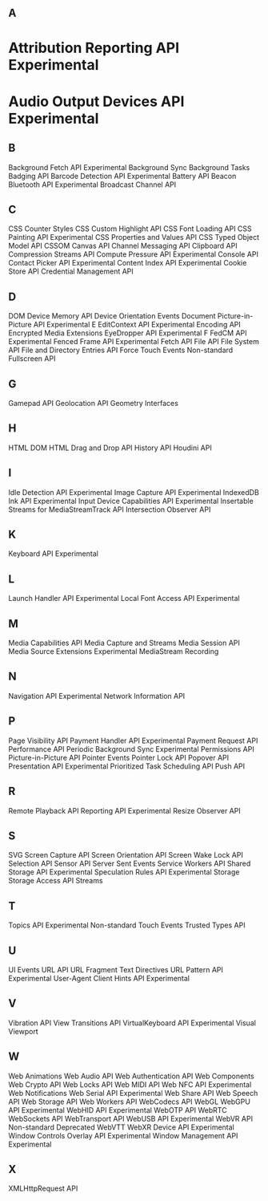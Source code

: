 ## A
# Attribution Reporting API Experimental
# Audio Output Devices API Experimental
## B
Background Fetch API Experimental
Background Sync
Background Tasks
Badging API
Barcode Detection API Experimental
Battery API
Beacon
Bluetooth API Experimental
Broadcast Channel API
## C
CSS Counter Styles
CSS Custom Highlight API
CSS Font Loading API
CSS Painting API Experimental
CSS Properties and Values API
CSS Typed Object Model API
CSSOM
Canvas API
Channel Messaging API
Clipboard API
Compression Streams API
Compute Pressure API Experimental
Console API
Contact Picker API Experimental
Content Index API Experimental
Cookie Store API
Credential Management API
## D
DOM
Device Memory API
Device Orientation Events
Document Picture-in-Picture API Experimental
E
EditContext API Experimental
Encoding API
Encrypted Media Extensions
EyeDropper API Experimental
F
FedCM API Experimental
Fenced Frame API Experimental
Fetch API
File API
File System API
File and Directory Entries API
Force Touch Events Non-standard
Fullscreen API
## G
Gamepad API
Geolocation API
Geometry Interfaces
## H
HTML DOM
HTML Drag and Drop API
History API
Houdini API
## I
Idle Detection API Experimental
Image Capture API Experimental
IndexedDB
Ink API Experimental
Input Device Capabilities API Experimental
Insertable Streams for MediaStreamTrack API
Intersection Observer API
## K
Keyboard API Experimental
## L
Launch Handler API Experimental
Local Font Access API Experimental
## M
Media Capabilities API
Media Capture and Streams
Media Session API
Media Source Extensions Experimental
MediaStream Recording
## N
Navigation API Experimental
Network Information API
## P
Page Visibility API
Payment Handler API Experimental
Payment Request API
Performance API
Periodic Background Sync Experimental
Permissions API
Picture-in-Picture API
Pointer Events
Pointer Lock API
Popover API
Presentation API Experimental
Prioritized Task Scheduling API
Push API
## R
Remote Playback API
Reporting API Experimental
Resize Observer API
## S
SVG
Screen Capture API
Screen Orientation API
Screen Wake Lock API
Selection API
Sensor API
Server Sent Events
Service Workers API
Shared Storage API Experimental
Speculation Rules API Experimental
Storage
Storage Access API
Streams
## T
Topics API Experimental Non-standard
Touch Events
Trusted Types API
## U
UI Events
URL API
URL Fragment Text Directives
URL Pattern API Experimental
User-Agent Client Hints API Experimental
## V
Vibration API
View Transitions API
VirtualKeyboard API Experimental
Visual Viewport
## W
Web Animations
Web Audio API
Web Authentication API
Web Components
Web Crypto API
Web Locks API
Web MIDI API
Web NFC API Experimental
Web Notifications
Web Serial API Experimental
Web Share API
Web Speech API
Web Storage API
Web Workers API
WebCodecs API
WebGL
WebGPU API Experimental
WebHID API Experimental
WebOTP API
WebRTC
WebSockets API
WebTransport API
WebUSB API Experimental
WebVR API Non-standard Deprecated
WebVTT
WebXR Device API Experimental
Window Controls Overlay API Experimental
Window Management API Experimental
## X
XMLHttpRequest API
